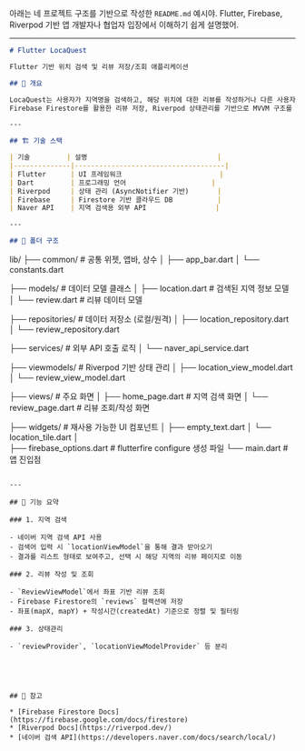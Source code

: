 아래는 네 프로젝트 구조를 기반으로 작성한 `README.md` 예시야.
Flutter, Firebase, Riverpod 기반 앱 개발자나 협업자 입장에서 이해하기 쉽게 설명했어.

---

```md
# Flutter LocaQuest

Flutter 기반 위치 검색 및 리뷰 저장/조회 애플리케이션

## 📌 개요

LocaQuest는 사용자가 지역명을 검색하고, 해당 위치에 대한 리뷰를 작성하거나 다른 사용자 리뷰를 열람할 수 있는 Flutter 앱입니다.  
Firebase Firestore를 활용한 리뷰 저장, Riverpod 상태관리를 기반으로 MVVM 구조를 따릅니다.

---

## 🏗️ 기술 스택

| 기술         | 설명                                |
|--------------|-------------------------------------|
| Flutter      | UI 프레임워크                        |
| Dart         | 프로그래밍 언어                     |
| Riverpod     | 상태 관리 (AsyncNotifier 기반)       |
| Firebase     | Firestore 기반 클라우드 DB           |
| Naver API    | 지역 검색용 외부 API                 |

---

## 📁 폴더 구조

```

lib/
├── common/                # 공통 위젯, 앱바, 상수
│   ├── app\_bar.dart
│   └── constants.dart

├── models/                # 데이터 모델 클래스
│   ├── location.dart      # 검색된 지역 정보 모델
│   └── review.dart        # 리뷰 데이터 모델

├── repositories/          # 데이터 저장소 (로컬/원격)
│   ├── location\_repository.dart
│   └── review\_repository.dart

├── services/              # 외부 API 호출 로직
│   └── naver\_api\_service.dart

├── viewmodels/            # Riverpod 기반 상태 관리
│   ├── location\_view\_model.dart
│   └── review\_view\_model.dart

├── views/                 # 주요 화면
│   ├── home\_page.dart     # 지역 검색 화면
│   └── review\_page.dart   # 리뷰 조회/작성 화면

├── widgets/               # 재사용 가능한 UI 컴포넌트
│   ├── empty\_text.dart
│   └── location\_tile.dart
│   
├── firebase\_options.dart  # flutterfire configure 생성 파일
└── main.dart              # 앱 진입점

```

---

## 🔧 기능 요약

### 1. 지역 검색

- 네이버 지역 검색 API 사용
- 검색어 입력 시 `locationViewModel`을 통해 결과 받아오기
- 결과를 리스트 형태로 보여주고, 선택 시 해당 지역의 리뷰 페이지로 이동

### 2. 리뷰 작성 및 조회

- `ReviewViewModel`에서 좌표 기반 리뷰 조회
- Firebase Firestore의 `reviews` 컬렉션에 저장
- 좌표(mapX, mapY) + 작성시간(createdAt) 기준으로 정렬 및 필터링

### 3. 상태관리

- `reviewProvider`, `locationViewModelProvider` 등 분리





## 📄 참고

* [Firebase Firestore Docs](https://firebase.google.com/docs/firestore)
* [Riverpod Docs](https://riverpod.dev/)
* [네이버 검색 API](https://developers.naver.com/docs/search/local/)

```

